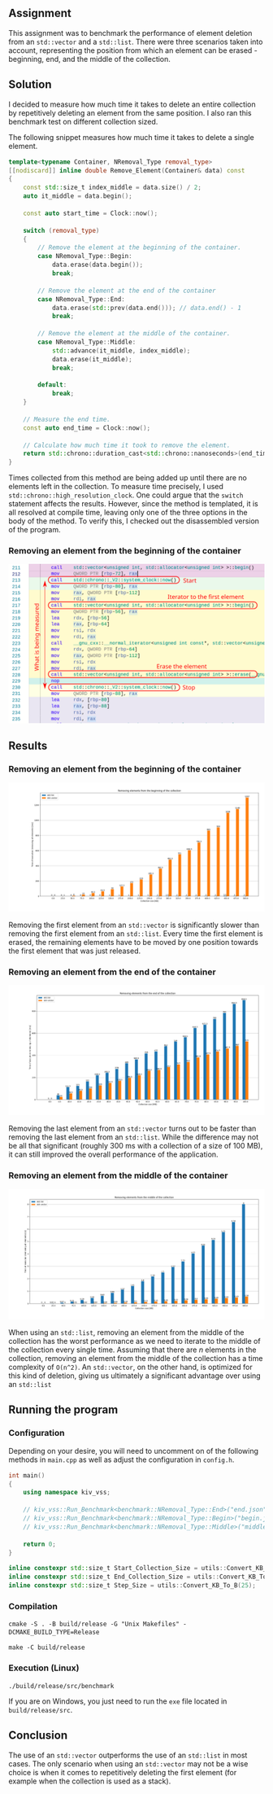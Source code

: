 ## Assignment

This assignment was to benchmark the performance of element deletion from an `std::vector` and a `std::list`. There were three scenarios taken into account, representing the position from which an element can be erased - beginning, end, and the middle of the collection.

## Solution

I decided to measure how much time it takes to delete an entire collection by repetitively deleting an element from the same position. I also ran this benchmark test on different collection sized.

The following snippet measures how much time it takes to delete a single element.


```c++
template<typename Container, NRemoval_Type removal_type>
[[nodiscard]] inline double Remove_Element(Container& data) const
{
    const std::size_t index_middle = data.size() / 2;
    auto it_middle = data.begin();

    const auto start_time = Clock::now();

    switch (removal_type)
    {
        // Remove the element at the beginning of the container.
        case NRemoval_Type::Begin:
            data.erase(data.begin());
            break;

        // Remove the element at the end of the container
        case NRemoval_Type::End:
            data.erase(std::prev(data.end())); // data.end() - 1
            break;

        // Remove the element at the middle of the container.
        case NRemoval_Type::Middle:
            std::advance(it_middle, index_middle);
            data.erase(it_middle);
            break;

        default:
            break;
    }

    // Measure the end time.
    const auto end_time = Clock::now();

    // Calculate how much time it took to remove the element.
    return std::chrono::duration_cast<std::chrono::nanoseconds>(end_time - start_time).count();
}
```

Times collected from this method are being added up until there are no elements left in the collection. To measure time precisely, I used `std::chrono::high_resolution_clock`. One could argue that the `switch` statement affects the results. However, since the method is templated, it is all resolved at compile time, leaving only one of the three options in the body of the method. To verify this, I checked out the disassembled version of the program.

### Removing an element from the beginning of the container

<img src="img/disassembly_begin.svg">

## Results

### Removing an element from the beginning of the container

<img src="img/Figure_begin.png">

Removing the first element from an `std::vector` is significantly slower than removing the first element from an `std::list`. Every time the first element is erased, the remaining elements have to be moved by one position towards the first element that was just released.

### Removing an element from the end of the container

<img src="img/Figure_end.png">

Removing the last element from an `std::vector` turns out to be faster than removing the last element from an `std::list`. While the difference may not be all that significant (roughly 300 ms with a collection of a size of 100 MB), it can still improved the overall performance of the application. 

### Removing an element from the middle of the container

<img src="img/Figure_middle.png">

When using an `std::list`, removing an element from the middle of the collection has the worst performance as we need to iterate to the middle of the collection every single time. Assuming that there are *n* elements in the collection, removing an element from the middle of the collection has a time complexity of `O(n^2)`. An `std::vector`, on the other hand, is optimized for this kind of deletion, giving us ultimately a significant advantage over using an `std::list`



## Running the program

### Configuration

Depending on your desire, you will need to uncomment on of the following methods in `main.cpp` as well as adjust the configuration in `config.h`.

```c++
int main()
{
    using namespace kiv_vss;

    // kiv_vss::Run_Benchmark<benchmark::NRemoval_Type::End>("end.json");   
    // kiv_vss::Run_Benchmark<benchmark::NRemoval_Type::Begin>("begin.json");
    // kiv_vss::Run_Benchmark<benchmark::NRemoval_Type::Middle>("middle.json");

    return 0;
}
```

```c++
inline constexpr std::size_t Start_Collection_Size = utils::Convert_KB_To_B(0);
inline constexpr std::size_t End_Collection_Size = utils::Convert_KB_To_B(500);
inline constexpr std::size_t Step_Size = utils::Convert_KB_To_B(25);
```

### Compilation

```
cmake -S . -B build/release -G "Unix Makefiles" -DCMAKE_BUILD_TYPE=Release
```
```
make -C build/release
```

### Execution (Linux)

```
./build/release/src/benchmark
```

If you are on Windows, you just need to run the `exe` file located in `build/release/src`.


## Conclusion

The use of an `std::vector` outperforms the use of an `std::list` in most cases. The only scenario when using an `std::vector` may not be a wise choice is when it comes to repetitively deleting the first element (for example when the collection is used as a stack).